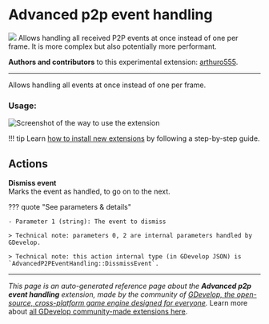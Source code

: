 # Advanced p2p event handling

<img src="https://resources.gdevelop-app.com/assets/Icons/Line Hero Pack/Master/SVG/Applications and Programming/Applications and Programming_sitemap_map_ux_application.svg" class="extension-icon"></img>
Allows handling all received P2P events at once instead of one per frame. It is more complex but also potentially more performant.

**Authors and contributors** to this experimental extension: [arthuro555](https://gd.games/arthuro555).

---

Allows handling all events at once instead of one per frame. 

### Usage:
![Screenshot of the way to use the extension](https://i.imgur.com/DkYfM7W.png)

!!! tip
    Learn [how to install new extensions](/gdevelop5/extensions/search) by following a step-by-step guide.

## Actions

**Dismiss event**  
Marks the event as handled, to go on to the next.

??? quote "See parameters & details"

    - Parameter 1 (string): The event to dismiss

    > Technical note: parameters 0, 2 are internal parameters handled by GDevelop.

    > Technical note: this action internal type (in GDevelop JSON) is `AdvancedP2PEventHandling::DissmissEvent`.




---

*This page is an auto-generated reference page about the **Advanced p2p event handling** extension, made by the community of [GDevelop, the open-source, cross-platform game engine designed for everyone](https://gdevelop.io/).* Learn more about [all GDevelop community-made extensions here](/gdevelop5/extensions).